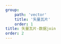 ```yaml
---
group: 
    path: 'vector'
    title: '矢量瓦片'
    order: 1
title: 矢量瓦片-数据join
order: 2
---
```

<code src="./demos/vector_join.tsx"></code>